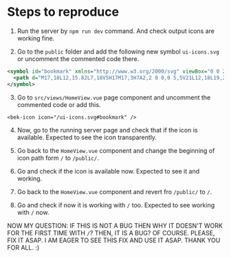# Steps to reproduce

1. Run the server by `npm run dev` command. And check output icons are working fine.

2. Go to the `public` folder and add the following new symbol `ui-icons.svg` or uncomment the commented code there.

```svg
<symbol id="bookmark" xmlns="http://www.w3.org/2000/svg" viewBox="0 0 24 24">
  <path d="M17,18L12,15.82L7,18V5H17M17,3H7A2,2 0 0,0 5,5V21L12,18L19,21V5C19,3.89 18.1,3 17,3Z" />
</symbol>
```

3. Go to `src/views/HomeView.vue` page component and uncomment the commented code or add this.

```vue
<bek-icon icon="/ui-icons.svg#bookmark" />
```

4. Now, go to the running server page and check that if the icon is available. Expected to see the icon transparently.

5. Go back to the `HomeView.vue` component and change the beginning of icon path form `/` to `/public/`.

6. Go and check if the icon is available now. Expected to see it and working.

7. Go back to the `HomeView.vue` component and revert fro `/public/` to `/`.

8. Go and check if now it is working with `/` too. Expected to see working with `/` now.

NOW MY QUESTION: IF THIS IS NOT A BUG THEN WHY IT DOESN'T WORK FOR THE FIRST TIME WITH `/`? THEN, IT IS A BUG? OF COURSE.
PLEASE, FIX IT ASAP. I AM EAGER TO SEE THIS FIX AND USE IT ASAP. THANK YOU FOR ALL. :)
